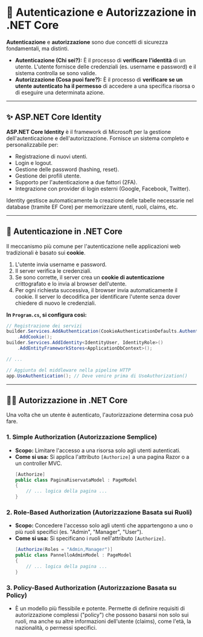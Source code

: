 # 🔐 Autenticazione e Autorizzazione in .NET Core

**Autenticazione** e **autorizzazione** sono due concetti di sicurezza fondamentali, ma distinti.

*   **Autenticazione (Chi sei?):** È il processo di **verificare l'identità** di un utente. L'utente fornisce delle credenziali (es. username e password) e il sistema controlla se sono valide.
*   **Autorizzazione (Cosa puoi fare?):** È il processo di **verificare se un utente autenticato ha il permesso** di accedere a una specifica risorsa o di eseguire una determinata azione.

---

## ✨ ASP.NET Core Identity

**ASP.NET Core Identity** è il framework di Microsoft per la gestione dell'autenticazione e dell'autorizzazione. Fornisce un sistema completo e personalizzabile per:
*   Registrazione di nuovi utenti.
*   Login e logout.
*   Gestione delle password (hashing, reset).
*   Gestione dei profili utente.
*   Supporto per l'autenticazione a due fattori (2FA).
*   Integrazione con provider di login esterni (Google, Facebook, Twitter).

Identity gestisce automaticamente la creazione delle tabelle necessarie nel database (tramite EF Core) per memorizzare utenti, ruoli, claims, etc.

---

## 🔑 Autenticazione in .NET Core

Il meccanismo più comune per l'autenticazione nelle applicazioni web tradizionali è basato sui **cookie**.
1.  L'utente invia username e password.
2.  Il server verifica le credenziali.
3.  Se sono corrette, il server crea un **cookie di autenticazione** crittografato e lo invia al browser dell'utente.
4.  Per ogni richiesta successiva, il browser invia automaticamente il cookie. Il server lo decodifica per identificare l'utente senza dover chiedere di nuovo le credenziali.

**In `Program.cs`, si configura così:**
```csharp
// Registrazione dei servizi
builder.Services.AddAuthentication(CookieAuthenticationDefaults.AuthenticationScheme)
    .AddCookie();
builder.Services.AddIdentity<IdentityUser, IdentityRole>()
    .AddEntityFrameworkStores<ApplicationDbContext>();

// ...

// Aggiunta del middleware nella pipeline HTTP
app.UseAuthentication(); // Deve venire prima di UseAuthorization()
```

---

## 👮‍♂️ Autorizzazione in .NET Core

Una volta che un utente è autenticato, l'autorizzazione determina cosa può fare.

### 1. Simple Authorization (Autorizzazione Semplice)
*   **Scopo:** Limitare l'accesso a una risorsa solo agli utenti autenticati.
*   **Come si usa:** Si applica l'attributo `[Authorize]` a una pagina Razor o a un controller MVC.
    ```csharp
    [Authorize]
    public class PaginaRiservataModel : PageModel
    {
        // ... logica della pagina ...
    }
    ```

### 2. Role-Based Authorization (Autorizzazione Basata sui Ruoli)
*   **Scopo:** Concedere l'accesso solo agli utenti che appartengono a uno o più ruoli specifici (es. "Admin", "Manager", "User").
*   **Come si usa:** Si specificano i ruoli nell'attributo `[Authorize]`.
    ```csharp
    [Authorize(Roles = "Admin,Manager")]
    public class PannelloAdminModel : PageModel
    {
        // ... logica della pagina ...
    }
    ```

### 3. Policy-Based Authorization (Autorizzazione Basata su Policy)
*   È un modello più flessibile e potente. Permette di definire requisiti di autorizzazione complessi ("policy") che possono basarsi non solo sui ruoli, ma anche su altre informazioni dell'utente (claims), come l'età, la nazionalità, o permessi specifici.
